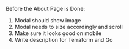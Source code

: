 Before the About Page is Done:

1. Modal should show image
1. Modal needs to size accordingly and scroll
1. Make sure it looks good on mobile
1. Write description for Terraform and Go
